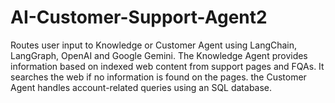 # AI-Customer-Support-Agent2
Routes user input to Knowledge or Customer Agent using LangChain, LangGraph, OpenAI and Google Gemini. The Knowledge Agent provides information based on indexed web content from support pages and FQAs. It searches the web if no information is found on the pages. the Customer Agent handles account-related queries using an SQL database. 
